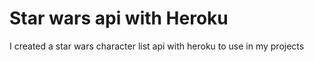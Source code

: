 # Star wars api with Heroku

I created a star wars character list api with heroku to use in my projects
